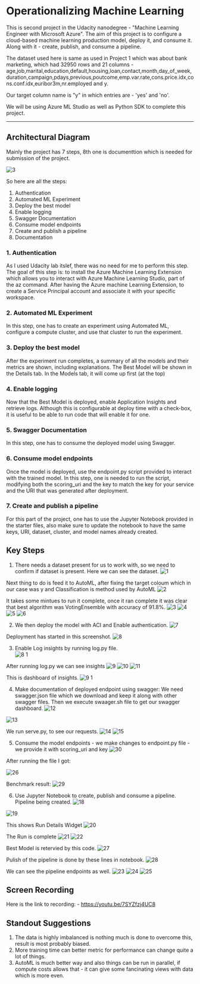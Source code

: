 # Operationalizing Machine Learning #


This is second project in the Udacity nanodegree - "Machine Learning Engineer with Microsoft Azure". The aim of this project is to configure a cloud-based machine learning production model, deploy it, and consume it. Along with it - create, publish, and consume a pipeline.

The dataset used here is same as used in Project 1 which was about bank marketing, which had 32950 rows and 21 columns - age,job,marital,education,default,housing,loan,contact,month,day_of_week,duration,campaign,pdays,previous,poutcome,emp.var.rate,cons.price.idx,cons.conf.idx,euribor3m,nr.employed and y.

Our target column name is "y" in which entries are - 'yes' and 'no'.

We will be using Azure ML Studio as well as Python SDK to complete this project. 

- - - -

## Architectural Diagram ##

Mainly the project has 7 steps, 8th one is documenttion which is needed for submission of the project. 

![3](https://user-images.githubusercontent.com/34343621/115155839-40a91880-a09f-11eb-8ba4-7dc7069f2d5a.png)

So here are all the steps:

1. Authentication
2. Automated ML Experiment
3. Deploy the best model
4. Enable logging
5. Swagger Documentation
6. Consume model endpoints
7. Create and publish a pipeline
8. Documentation

### 1. Authentication ###
As I used Udacity lab itslef, there was no need for me to perform this step. The goal of this step is: to install the Azure Machine Learning Extension which allows you to interact with Azure Machine Learning Studio, part of the az command. After having the Azure machine Learning Extension, to create a Service Principal account and associate it with your specific workspace.


### 2. Automated ML Experiment ###
In this step, one has to create an experiment using Automated ML, configure a compute cluster, and use that cluster to run the experiment.


### 3. Deploy the best model ###
After the experiment run completes, a summary of all the models and their metrics are shown, including explanations. The Best Model will be shown in the Details tab. In the Models tab, it will come up first (at the top)

### 4. Enable logging ### 
Now that the Best Model is deployed, enable Application Insights and retrieve logs. Although this is configurable at deploy time with a check-box, it is useful to be able to run code that will enable it for one.

### 5. Swagger Documentation ###
In this step, one has to consume the deployed model using Swagger.

### 6. Consume model endpoints ###
Once the model is deployed, use the endpoint.py script provided to interact with the trained model. In this step, one is needed to run the script, modifying both the scoring_uri and the key to match the key for your service and the URI that was generated after deployment.

### 7. Create and publish a pipeline ###
For this part of the project, one has to use the Jupyter Notebook provided in the starter files, also make sure to update the notebook to have the same keys, URI, dataset, cluster, and model names already created.

## Key Steps ##
1. There needs a dataset present for us to work with, so we need to confirm if dataset is present. Here we can see the dataset. 
![1](https://user-images.githubusercontent.com/34343621/115162401-f33da300-a0c0-11eb-834d-0e758cfa145a.png)

Next thing to do is feed it to AutoML, after fixing the target coloum which in our case was y and Classification is method used by AutoML
![2](https://user-images.githubusercontent.com/34343621/115162442-241dd800-a0c1-11eb-92aa-44741be5a607.png)

It takes some mintues to run it complete, once it ran complete it was clear that best algorithm was VotingEnsemble with accuracy of 91.8%.
![3](https://user-images.githubusercontent.com/34343621/115162573-fe450300-a0c1-11eb-89fa-dcaae3458ca3.png)
![4](https://user-images.githubusercontent.com/34343621/115162574-01d88a00-a0c2-11eb-820d-6bac4cf24a05.png)
![5](https://user-images.githubusercontent.com/34343621/115162588-1452c380-a0c2-11eb-9ee6-6716ae1d0c2f.png)
![6](https://user-images.githubusercontent.com/34343621/115162725-ab1f8000-a0c2-11eb-8291-599f41e17955.png)


2. We then deploy the model with ACI and Enable authentication. 
![7](https://user-images.githubusercontent.com/34343621/115162673-77dcf100-a0c2-11eb-820a-78589ffd45e0.png)

Deployment has started in this screenshot. 
![8](https://user-images.githubusercontent.com/34343621/115163446-cd1b0180-a0c6-11eb-8a13-f2d681bc858b.png)

3.  Enable Log insights by running log.py file.  
![8 1](https://user-images.githubusercontent.com/34343621/115163624-c214a100-a0c7-11eb-95e8-92f5432544b5.png)

After running log.py we can see insights
![9](https://user-images.githubusercontent.com/34343621/115163512-1f5c2280-a0c7-11eb-8cff-c00c14ffd2f1.png)
![10](https://user-images.githubusercontent.com/34343621/115163680-1ae43980-a0c8-11eb-8b37-5b7d5bf897d6.png)
![11](https://user-images.githubusercontent.com/34343621/115163683-1ddf2a00-a0c8-11eb-8d93-a6fac602012b.png)

This is dashboard of insights. 
![9 1](https://user-images.githubusercontent.com/34343621/115163505-12d7ca00-a0c7-11eb-932b-435678941cb2.png)

4. Make documentation of deployed endpoint using swagger: We need swagger.json file which we download and keep it along with other swagger files. Then we execute swaager.sh file to get our swagger dashboard. 
![12](https://user-images.githubusercontent.com/34343621/115163686-26cffb80-a0c8-11eb-8a17-2f6ac88f2320.png)

 ![13](https://user-images.githubusercontent.com/34343621/115163715-4a934180-a0c8-11eb-918a-a9619352ebd1.png)

We run serve.py, to see our requests. 
![14](https://user-images.githubusercontent.com/34343621/115163744-6bf42d80-a0c8-11eb-8f67-f20c54888162.png)
![15](https://user-images.githubusercontent.com/34343621/115163750-71ea0e80-a0c8-11eb-89a6-c01d107c1337.png)

5. Consume the model endpoints - we make changes to endpoint.py file - we provide it with scoring_uri and key
![30](https://user-images.githubusercontent.com/34343621/115168573-183e1000-a0d9-11eb-9e0b-bef3adf12b80.png)


After running the file I got:

![26](https://user-images.githubusercontent.com/34343621/115167095-c646bb80-a0d3-11eb-9a9e-22f47d48e6b9.png)

Benchmark result:
![29](https://user-images.githubusercontent.com/34343621/115168349-33f4e680-a0d8-11eb-8917-8323c6a0822f.png)

6. Use Jupyter Notebook to create, publish and consume a pipeline.
Pipeline being created. 
![18](https://user-images.githubusercontent.com/34343621/115163853-18ceaa80-a0c9-11eb-8c3a-c5efb94b9e7b.png)

![19](https://user-images.githubusercontent.com/34343621/115163874-3439b580-a0c9-11eb-99ff-622df7409170.png)

This shows Run Details Widget
![20](https://user-images.githubusercontent.com/34343621/115163899-64815400-a0c9-11eb-8e60-b1ca1a7bf4ed.png)

The Run is complete 
![21](https://user-images.githubusercontent.com/34343621/115167106-d199e700-a0d3-11eb-9fb1-60c6422a6f10.png)
![22](https://user-images.githubusercontent.com/34343621/115167111-dced1280-a0d3-11eb-8254-d6d93ec15d6b.png)

Best Model is retervied by this code.
![27](https://user-images.githubusercontent.com/34343621/115167169-1cb3fa00-a0d4-11eb-8a23-4efd7e342fdb.png)


Pulish of the pipeline is done by these lines in notebook. 
![28](https://user-images.githubusercontent.com/34343621/115167190-38b79b80-a0d4-11eb-9964-c4e865c6c837.png)


We can see the pipeline endpoints as well. 
![23](https://user-images.githubusercontent.com/34343621/115167129-ed04f200-a0d3-11eb-9e29-6c33f886801e.png)
![24](https://user-images.githubusercontent.com/34343621/115167137-f1c9a600-a0d3-11eb-8aa9-a119cd5250a5.png)
![25](https://user-images.githubusercontent.com/34343621/115167145-fa21e100-a0d3-11eb-9ada-73bd93f0a322.png)




## Screen Recording
Here is the link to recording: - https://youtu.be/7SYZfzj4UC8

## Standout Suggestions
1. The data is highly imbalanced is nothing much is done to overcome this, result is most probably biased. 
2. More training time can better metric for performance can change quite a lot of things. 
3. AutoML is much better way and also things can be run in parallel, if compute costs allows that - it can give some fancinating views with data which is more even. 
